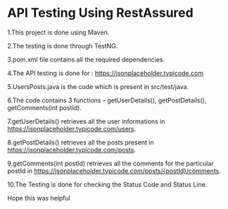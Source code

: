 # API Testing Using RestAssured

1.This project is done using Maven.

2.The testing is done through TestNG.

3.pom.xml file contains all the required dependencies.

4.The API testing is done for : https://jsonplaceholder.typicode.com

5.UsersPosts.java is the code which is present in src/test/java.

6.The code contains 3 functions - getUserDetails(), getPostDetails(), getComments(int postId).

7.getUserDetails() retrieves all the user informations in https://jsonplaceholder.typicode.com/users.

8.getPostDetails() retrieves all the posts present in https://jsonplaceholder.typicode.com/posts.

9.getComments(int postId) retrieves all the comments for the particular postId in https://jsonplaceholder.typicode.com/posts/{postId}/comments.

10.The Testing is done for checking the Status Code and Status Line.

Hope this was helpful 